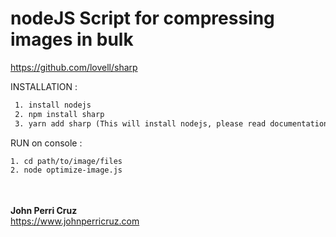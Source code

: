 # nodeJS Script for compressing images in bulk

https://github.com/lovell/sharp

INSTALLATION :

```html
 1. install nodejs
 2. npm install sharp
 3. yarn add sharp (This will install nodejs, please read documentation) https://yarnpkg.com/lang/en/docs/install/#debian-stable

```

RUN on console :  


```html
1. cd path/to/image/files 
2. node optimize-image.js

```

<br/><br/>
<b>John Perri Cruz</b><br/>
https://www.johnperricruz.com
